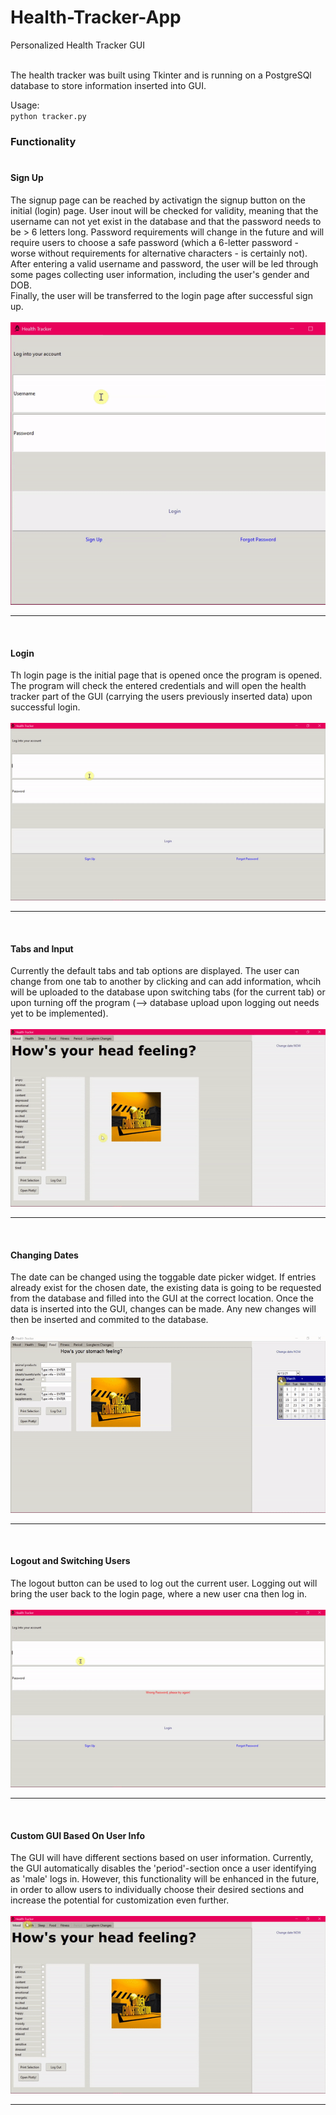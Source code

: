 # Health-Tracker-App
Personalized Health Tracker GUI<br><br>

The health tracker was built using Tkinter and is running on a PostgreSQl database to store information inserted into GUI.<br>

Usage:<br>
`python tracker.py`


### Functionality<br><br>

#### Sign Up<br>
The signup page can be reached by activatign the signup button on the initial (login) page. User inout will be checked for validity, meaning that the username can not yet exist in the database and that the password needs to be > 6 letters long. Password requirements will change in the future and will require users to choose a safe password (which a 6-letter password - worse without requirements for alternative characters - is certainly not).<br>
After entering a valid username and password, the user will be led through some pages collecting user information, including the user's gender and DOB.<br>
Finally, the user will be transferred to the login page after successful sign up.
<br><br>
<img alt="Sign Up Process" title="Date Apr 13th 2021" src="media/images/readme/signup.gif"><hr>
<br>

#### Login<br>
Th login page is the initial page that is opened once the program is opened. The program will check the entered credentials and will open the health tracker part of the GUI (carrying the users previously inserted data) upon successful login.
<br><br>
<img alt="Login Process" title="Date Apr 13th 2021" src="media/images/readme/login.gif"><hr>
<br>

#### Tabs and Input<br>
Currently the default tabs and tab options are displayed. The user can change from one tab to another by clicking and can add information, whcih will be uploaded to the database upon switching tabs (for the current tab) or upon turning off the program (--> database upload upon logging out needs yet to be implemented).
<br><br>
<img alt="User Input Process" title="Date Apr 13th 2021" src="media/images/readme/tabs_gif.gif"><hr>
<br>

#### Changing Dates<br>
The date can be changed using the toggable date picker widget. If entries already exist for the chosen date, the existing data is going to be requested from the database and filled into the GUI at the correct location. Once the data is inserted into the GUI, changes can be made. Any new changes will then be inserted and commited to the database.<br><br>
<img alt="Date Change Process" title="Date Apr 13th 2021" src="media/images/readme/change_date.gif"><hr>
<br>

#### Logout and Switching Users<br>
The logout button can be used to log out the current user. Logging out will bring the user back to the login page, where a new user cna then log in.
<br><br>
<img alt="Logout Process" title="Date Apr 13th 2021" src="media/images/readme/logout.gif"><hr>
<br>

#### Custom GUI Based On User Info<br>
The GUI will have different sections based on user information. Currently, the GUI automatically disables the 'period'-section once a user identifying as 'male' logs in.
However, this functionality will be enhanced in the future, in order to allow users to individually choose their desired sections and increase the potential for customization even further.
<br><br>
<img alt="Logout Process" title="Date Apr 13th 2021" src="media/images/readme/male_user.gif"><hr>
<br>
<br>
<br>

